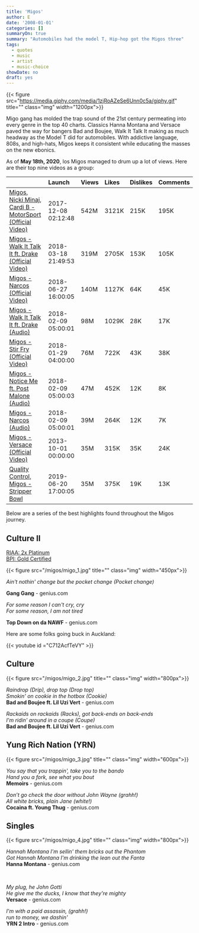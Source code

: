 ```yaml
---
title: 'Migos'
author: E
date: '2008-01-01'
categories: []
summaryOn: true
summary: "Automobiles had the model T, Hip-hop got the Migos three"
tags:
  - quotes
  - music
  - artist
  - music-choice
showDate: no
draft: yes
---
```



{{< figure src="https://media.giphy.com/media/1zjRoAZeSe6Unn0c5a/giphy.gif" title="" class="img" width="1200px">}}

Migo gang has molded the trap sound of the 21st century permeating into every genre in the top 40 charts.  Classics Hanna Montana and Versace paved the way for bangers Bad and Boujee, Walk It Talk It making as much headway as the Model T did for automobiles. With addictive language, 808s, and high-hats, Migos keeps it consistent while educating the masses on the new ebonics.  

As of **May 18th, 2020**, los Migos managed to drum up a lot of views.  Here are their top nine videos as a group: 

|                                                                                                                 |Launch         |Views |Likes |Dislikes |Comments |
|:-----------------------------------------------------------------------------------------------------------------------|:-------------------|:---------|:---------|:------------|:------------|
|[Migos, Nicki Minaj, Cardi B - MotorSport (Official Video)](https://www.youtube.com/watch?v=9v_rtaye2yY)   |2017-12-08 02:12:48 |542M      |3121K     |215K         |195K         |
|[Migos - Walk It Talk It ft. Drake (Official Video)](https://www.youtube.com/watch?v=fGqdIPer-ms)          |2018-03-18 21:49:53 |319M      |2705K     |153K         |105K         |
|[Migos - Narcos (Official Video)](https://www.youtube.com/watch?v=unh8kWUuNt4)                             |2018-06-27 16:00:05 |140M      |1127K     |64K          |45K          |
|[Migos - Walk It Talk It ft. Drake (Audio)](https://www.youtube.com/watch?v=A_xWDAbnBSU)                   |2018-02-09 05:00:01 |98M       |1029K     |28K          |17K          |
|[Migos - Stir Fry (Official Video)](https://www.youtube.com/watch?v=HI-mXMr8glQ)                           |2018-01-29 04:00:00 |76M       |722K      |43K          |38K          |
|[Migos - Notice Me ft. Post Malone (Audio)](https://www.youtube.com/watch?v=vHZgnlZho50)                   |2018-02-09 05:00:03 |47M       |452K      |12K          |8K           |
|[Migos - Narcos (Audio)](https://www.youtube.com/watch?v=Xful8O9nTTs)                                      |2018-02-09 05:00:01 |39M       |264K      |12K          |7K           |
|[Migos - Versace (Official Video)](https://www.youtube.com/watch?v=rF-hq_CHNH0)                            |2013-10-01 00:00:00 |35M       |315K      |35K          |24K          |
|[Quality Control, Migos - Stripper Bowl](https://www.youtube.com/watch?v=PDT7Z1pJpxM)                      |2019-06-20 17:00:05 |35M       |375K      |19K          |13K          |


Below are a series of the best highlights found throughout the Migos journey.  

## Culture II  


[RIAA: 2x Platinum](https://www.riaa.com/gold-platinum/?tab_active=default-award&ar=Migos&ti=Culture+II&lab=&genre=&format=&date_option=release&from=&to=&award=&type=&category=&adv=SEARCH#search_section)  
[BPI: Gold Certified](https://www.bpi.co.uk/brit-certified/)  

{{< figure src="/migos/migo_1.jpg" title="" class="img" width="450px">}}

*Ain't nothin' change but the pocket change (Pocket change)*  
    
**Gang Gang** - genius.com

*For some reason I can't cry, cry\
For some reason, I am not tired*  
    
**Top Down on da NAWF** - genius.com


Here are some folks going buck in Auckland:  

{{< youtube id ="C712AcfTeVY" >}}  
  


## Culture  
  
{{< figure src="/migos/migo_2.jpg" title="" class="img" width="800px">}}  

*Raindrop (Drip), drop top (Drop top)<br>Smokin' on cookie in the hotbox (Cookie)*  
 **Bad and Boujee ft. Lil Uzi Vert** - genius.com


*Rackaids on rackaids (Racks), got back-ends on back-ends\
I'm ridin' around in a coupe (Coupe)*  
 **Bad and Boujee ft. Lil Uzi Vert** - genius.com


## Yung Rich Nation (YRN)  

{{< figure src="/migos/migo_3.jpg" title="" class="img" width="600px">}}  

*You say that you trappin', take you to the bando\
Hand you a fork, see what you bout*  
**Memoirs** - genius.com


*Don’t go check the door without John Wayne (grahh!)\
All white bricks, plain Jane (white!)*  
**Cocaina ft. Young Thug** - genius.com

## Singles  


{{< figure src="/migos/migo_4.jpg" title="" class="img" width="800px">}}  


*Hannah Montana I'm sellin' them bricks out the Phantom\
Got Hannah Montana I'm drinking the lean out the Fanta*  
 **Hanna Montana** - genius.com
 
&nbsp;  


*My plug, he John Gotti\
He give me the ducks, I know that they're mighty*  
 **Versace** - genius.com
 


*I'm with a paid assassin, (grahh!)\
run to money, we dashin'*  
 **YRN 2 Intro** - genius.com
 
 



